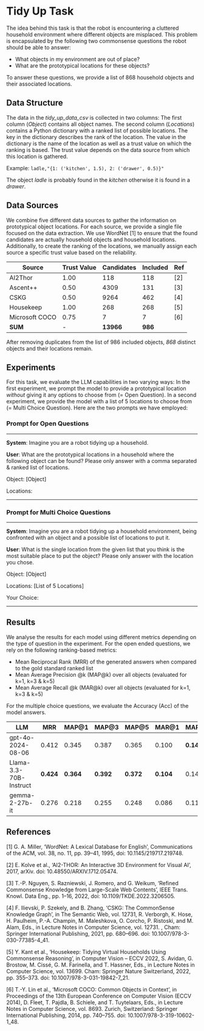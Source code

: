 # Tidy Up Task

The idea behind this task is that the robot is encountering a cluttered household environment where different objects are misplaced.
This problem is encapsulated by the following two commonsense questions the robot should be able to answer:

- What objects in my environment are out of place?
- What are the prototypical locations for these objects?

To answer these questions, we provide a list of 868 household objects and their associated locations.

## Data Structure

The data in the *tidy_up_data_csv* is collected in two columns:
The first column (*Object*) contains all object names.
The second column (*Locations*) contains a Python dictionary with a ranked list of possible locations.
The key in the dictionary describes the rank of the location.
The value in the dictionary is the name of the location as well as a trust value on which the ranking is based.
The trust value depends on the data source from which this location is gathered.

Example:
```ladle,"{1: ('kitchen', 1.5), 2: ('drawer', 0.5)}"```

The object *ladle* is probably found in the *kitchen* otherwise it is found in a *drawer*.

## Data Sources

We combine five different data sources to gather the information on prototypical object locations.
For each source, we provide a single file focused on the data extraction.
We use WordNet [1] to ensure that the found candidates are actually household objects and household locations.
Additionally, to create the ranking of the locations, we manually assign each source a specific trust value based on the reliability.

| Source         | Trust Value | Candidates | Included | Ref |
|----------------|-------------|------------|----------|-----|
| AI2Thor        | 1.00        | 118        | 118      | [2] |
| Ascent++       | 0.50        | 4309       | 131      | [3] |
| CSKG           | 0.50        | 9264       | 462      | [4] |
| Housekeep      | 1.00        | 268        | 268      | [5] |
| Microsoft COCO | 0.75        | 7          | 7        | [6] |
| **SUM**        | -           | **13966**  | **986**  |     |

After removing duplicates from the list of 986 included objects, *868* distinct objects and their locations remain.

## Experiments

For this task, we evaluate the LLM capabilities in two varying ways:
In the first experiment, we prompt the model to provide a prototypical location *without* giving it any options to choose from (= Open Question). 
In a second experiment, we provide the model with a list of 5 locations to choose from (= Multi Choice Question). 
Here are the two prompts we have employed:

### Prompt for Open Questions

---
**System**: Imagine you are a robot tidying up a household.

**User**: What are the prototypical locations in a household where the following object can be found? Please only answer with a comma separated & ranked list of locations.

Object: [Object] 

Locations:

---

### Prompt for Multi Choice Questions

---
**System**: Imagine you are a robot tidying up a household environment, being confronted with an object and a possible list of locations to put it.

**User**: What is the single location from the given list that you think is the most suitable place to put the object? Please only answer with the location you chose.

Object: [Object] 

Locations: [List of 5 Locations]

Your Choice:

---

## Results

We analyse the results for each model using different metrics depending on the type of question in the experiment.
For the open ended questions, we rely on the following ranking-based metrics:
- Mean Reciprocal Rank (MRR) of the generated answers when compared to the gold standard ranked list
- Mean Average Precision @k (MAP@k) over all objects (evaluated for k=1, k=3 & k=5)
- Mean Average Recall @k (MAR@k) over all objects (evaluated for k=1, k=3 & k=5)

For the multiple choice questions, we evaluate the Accuracy (Acc) of the model answers.

| LLM                    | MRR       | MAP@1     | MAP@3     | MAP@5     | MAR@1     | MAR@3     | MAR@5     | Acc       |
|------------------------|-----------|-----------|-----------|-----------|-----------|-----------|-----------|-----------|
| gpt-4o-2024-08-06      | 0.412     | 0.345     | 0.387     | 0.365     | 0.100     | **0.146** | **0.163** | 0.609     |
| Llama-3.3-70B-Instruct | **0.424** | **0.364** | **0.392** | **0.372** | **0.104** | 0.144     | 0.154     | **0.618** |
| gemma-2-27b-it         | 0.276     | 0.218     | 0.255     | 0.248     | 0.086     | 0.117     | 0.125     | 0.576     |

## References

[1] G. A. Miller, ‘WordNet: A Lexical Database for English’, Communications of the ACM, vol. 38, no. 11, pp. 39–41, 1995, doi: 10.1145/219717.219748.

[2] E. Kolve et al., ‘AI2-THOR: An Interactive 3D Environment for Visual AI’, 2017, arXiv. doi: 10.48550/ARXIV.1712.05474.

[3] T.-P. Nguyen, S. Razniewski, J. Romero, and G. Weikum, ‘Refined Commonsense Knowledge from Large-Scale Web Contents’, IEEE Trans. Knowl. Data Eng., pp. 1–16, 2022, doi: 10.1109/TKDE.2022.3206505.

[4] F. Ilievski, P. Szekely, and B. Zhang, ‘CSKG: The CommonSense Knowledge Graph’, in The Semantic Web, vol. 12731, R. Verborgh, K. Hose, H. Paulheim, P.-A. Champin, M. Maleshkova, O. Corcho, P. Ristoski, and M. Alam, Eds., in Lecture Notes in Computer Science, vol. 12731. , Cham: Springer International Publishing, 2021, pp. 680–696. doi: 10.1007/978-3-030-77385-4_41.

[5] Y. Kant et al., ‘Housekeep: Tidying Virtual Households Using Commonsense Reasoning’, in Computer Vision – ECCV 2022, S. Avidan, G. Brostow, M. Cissé, G. M. Farinella, and T. Hassner, Eds., in Lecture Notes in Computer Science, vol. 13699. Cham: Springer Nature Switzerland, 2022, pp. 355–373. doi: 10.1007/978-3-031-19842-7_21.

[6] T.-Y. Lin et al., ‘Microsoft COCO: Common Objects in Context’, in Proceedings of the 13th European Conference on Computer Vision (ECCV 2014), D. Fleet, T. Pajdla, B. Schiele, and T. Tuytelaars, Eds., in Lecture Notes in Computer Science, vol. 8693. Zurich, Switzerland: Springer International Publishing, 2014, pp. 740–755. doi: 10.1007/978-3-319-10602-1_48.